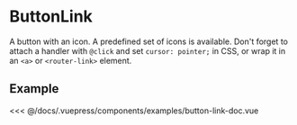 # ButtonLink

A button with an icon. A predefined set of icons is available. Don't forget to attach a handler with `@click` and set `cursor: pointer;` in CSS, or wrap it in an `<a>` or `<router-link>` element.

## Example

<Demo componentName="examples-button-link-doc" />

<SourceCode>
<<< @/docs/.vuepress/components/examples/button-link-doc.vue
</SourceCode>
